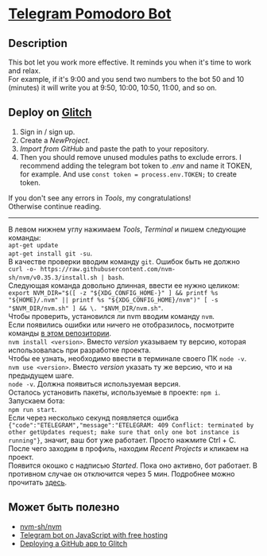 # [Telegram Pomodoro Bot][1]

## Description
This bot let you work more effective. It reminds you when it's time to work and relax.  
For example, if it's 9:00 and you send two numbers to the bot 50 and 10 (minutes) it will write you at 9:50, 10:00, 10:50, 11:00, and so on.  

## Deploy on [Glitch][2]
1. Sign in / sign up.
2. Create a *NewProject*.
3. *Import from GitHub* and paste the path to your repository.
4. Then you should remove unused modules paths to exclude errors. I recommend adding the telegram bot token to *.env* and name it TOKEN, for example. And use `const token = process.env.TOKEN;` to create token.  


If you don't see any errors in *Tools*, my congratulations!  
Otherwise continue reading.
***

В левом нижнем углу нажимаем *Tools*, *Terminal* и пишем следующие команды:  
`apt-get update`  
`apt-get install git -su`.  
В качестве проверки вводим команду `git`. Ошибок быть не должно  
`curl -o- https://raw.githubusercontent.com/nvm-sh/nvm/v0.35.3/install.sh | bash`.  
Следующая команда довольно длинная, ввести ее нужно целиком:  
`export NVM_DIR="$([ -z "${XDG_CONFIG_HOME-}" ] && printf %s "${HOME}/.nvm" || printf %s "${XDG_CONFIG_HOME}/nvm")"
[ -s "$NVM_DIR/nvm.sh" ] && \. "$NVM_DIR/nvm.sh"`.  
Чтобы проверить, установился ли nvm вводим команду `nvm`.   
Если появились ошибки или ничего не отобразилось, посмотрите команды [в этом репозитории][4].  
`nvm install <version>`. Вместо *version* указываем ту версию, которая использовалась при разработке проекта.  
Чтобы ее узнать, необходимо ввести в терминале своего ПК `node -v`.  
`nvm use <version>`. Вместо *version* указать ту же версию, что и на предыдущем шаге.  
`node -v`. Должна появиться используемая версия.  
Осталось установить пакеты, используемые в проекте:
`npm i`.  
Запускаем бота:  
`npm run start`.  
Если через несколько секунд появляется ошибка ` {"code":"ETELEGRAM","message":"ETELEGRAM: 409 Conflict: terminated by other getUpdates request; make sure that only one bot instance is running"}`, значит, ваш бот уже работает. Просто нажмите Ctrl + C.  
После чего заходим в профиль, находим *Recent Projects* и кликаем на проект.  
Появится окошко с надписью *Started*. Пока оно активно, бот работает. В противном случае он отключится через 5 мин. Подробнее можно прочитать [здесь][3].  

## Может быть полезно
* [nvm-sh/nvm][4]  
* [Telegram bot on JavaScript with free hosting][5]  
* [Deploying a GitHub app to Glitch][6]



[1]: https://t.me/pomodoro_25and5_bot                                                     "bot"
[2]: https://glitch.com/                                                                  "Glitch"
[3]: https://glitch.com/help/restrictions/                                                "timing-Glitch"
[4]: https://github.com/nvm-sh/nvm                                                        "nvm"
[5]: https://medium.com/roomjs/telegram-bot-on-javascript-with-free-hosting-53ae01bce991  "medium"
[6]: https://andrewlock.net/creating-my-first-github-app-with-probot-part-3-deploying-to-glitch/
